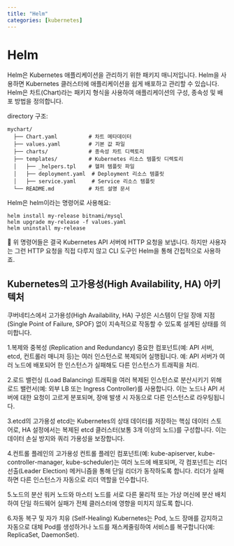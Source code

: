 ```yaml
---
title: "Helm"
categories: [kubernetes]
---
```



# Helm
Helm은 Kubernetes 애플리케이션을 관리하기 위한 패키지 매니저입니다. Helm을 사용하면 Kubernetes 클러스터에 애플리케이션을 쉽게 배포하고 관리할 수 있습니다. Helm은 차트(Chart)라는 패키지 형식을 사용하여 애플리케이션의 구성, 종속성 및 배포 방법을 정의합니다.

directory 구조:
```
mychart/
  ├── Chart.yaml          # 차트 메타데이터
  ├── values.yaml         # 기본 값 파일
  ├── charts/             # 종속성 차트 디렉토리
  ├── templates/          # Kubernetes 리소스 템플릿 디렉토리
  │   ├── _helpers.tpl    # 헬퍼 템플릿 파일
  │   ├── deployment.yaml  # Deployment 리소스 템플릿
  │   ├── service.yaml     # Service 리소스 템플릿
  └── README.md           # 차트 설명 문서
```



Helm은 helm이라는 명령어로 사용해요:
```shell
helm install my-release bitnami/mysql
helm upgrade my-release -f values.yaml
helm uninstall my-release
```
🔹 위 명령어들은 결국 Kubernetes API 서버에 HTTP 요청을 보냅니다.
하지만 사용자는 그런 HTTP 요청을 직접 다루지 않고 CLI 도구인 Helm을 통해 간접적으로 사용하죠.



## Kubernetes의 고가용성(High Availability, HA) 아키텍처
쿠버네티스에서 고가용성(High Availability, HA) 구성은 시스템이 단일 장애 지점(Single Point of Failure, SPOF) 없이 지속적으로 작동할 수 있도록 설계된 상태를 의미합니다.

1.복제와 중복성 (Replication and Redundancy)
중요한 컴포넌트(예: API 서버, etcd, 컨트롤러 매니저 등)는 여러 인스턴스로 복제되어 실행됩니다.
예: API 서버가 여러 노드에 배포되어 한 인스턴스가 실패해도 다른 인스턴스가 트래픽을 처리.

2.로드 밸런싱 (Load Balancing)
트래픽을 여러 복제된 인스턴스로 분산시키기 위해 로드 밸런서(예: 외부 LB 또는 Ingress Controller)를 사용합니다.
이는 노드나 API 서버에 대한 요청이 고르게 분포되며, 장애 발생 시 자동으로 다른 인스턴스로 라우팅됩니다.

3.etcd의 고가용성
etcd는 Kubernetes의 상태 데이터를 저장하는 핵심 데이터 스토어로, HA 설정에서는 복제된 etcd 클러스터(보통 3개 이상의 노드)를 구성합니다.
이는 데이터 손실 방지와 쿼리 가용성을 보장합니다.

4.컨트롤 플레인의 고가용성
컨트롤 플레인 컴포넌트(예: kube-apiserver, kube-controller-manager, kube-scheduler)는 여러 노드에 배포되며, 각 컴포넌트는 리더 선출(Leader Election) 메커니즘을 통해 단일 리더가 동작하도록 합니다.
리더가 실패하면 다른 인스턴스가 자동으로 리더 역할을 인수합니다.

5.노드의 분산
워커 노드와 마스터 노드를 서로 다른 물리적 또는 가상 머신에 분산 배치하여 단일 하드웨어 실패가 전체 클러스터에 영향을 미치지 않도록 합니다.

6.자동 복구 및 자가 치유 (Self-Healing)
Kubernetes는 Pod, 노드 장애를 감지하고 자동으로 대체 Pod를 생성하거나 노드를 재스케줄링하여 서비스를 복구합니다(예: ReplicaSet, DaemonSet).
